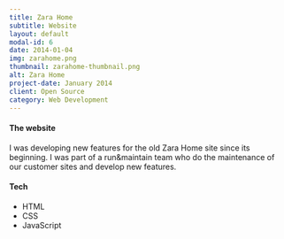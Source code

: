 ```yaml
---
title: Zara Home
subtitle: Website
layout: default
modal-id: 6
date: 2014-01-04
img: zarahome.png
thumbnail: zarahome-thumbnail.png
alt: Zara Home
project-date: January 2014
client: Open Source
category: Web Development
---
```


#### The website
I was developing new features for the old Zara Home site since its beginning. I was part of a run&maintain team who do the maintenance of our customer sites and develop new features.

#### Tech
- HTML
- CSS
- JavaScript